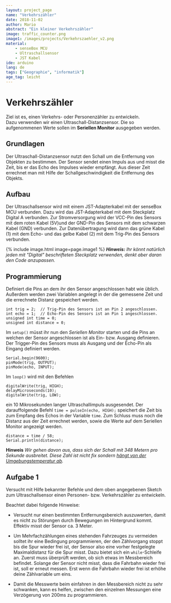 ```yaml
---
layout: project_page
name: "Verkehrszähler"
date: 2018-11-02
author: Mario
abstract: "Ein kleiner Verkehrszähler"
image: traffic_counter.png
image1: /images/projects/Verkehrszaehler_v2.png
material:
    - senseBox MCU
    - Ultraschallsensor
    - JST Kabel
ide: arduino    
lang: de
tags: ["Geographie", "informatik"]
age_tag: leicht
---
```

# Verkehrszähler

Ziel ist es, einen Verkehrs- oder Personenzähler zu entwickeln. <br>
Dazu verwenden wir einen Ultraschall-Distanzsensor.
Die so aufgenommenen Werte sollen im <b>Seriellen Monitor</b> ausgegeben werden.

## Grundlagen
Der Ultraschall-Distanzsensor nutzt den Schall um die Entfernung von Objekten zu bestimmen. Der Sensor sendet einen Impuls aus und misst die Zeit, bis er das Echo des Impulses wieder empfängt. Aus dieser Zeit errechnet man mit Hilfe der Schallgeschwindigkeit die Entfernung des Objekts.

## Aufbau
Der Ultraschallsensor wird mit einem JST-Adapterkabel mit der senseBox MCU verbunden. Dazu wird das JST-Adapterkabel mit dem Steckplatz Digital A verbunden.
Zur Stromversorgung wird der VCC-Pin des Sensors mit dem roten Kabel (5V)und der GND-Pin des Sensors mit
dem schwarzen Kabel (GND) verbunden. Zur Datenübertragung wird dann das grüne Kabel (1) mit dem Echo- und das gelbe Kabel (2) mit dem Trig-Pin des Sensors verbunden.

{% include image.html image=page.image1 %}
***Hinweis:*** *Ihr könnt natürlich jeden mit "Digital" beschrifteten Steckplatz verwenden, denkt aber daran den Code anzupassen.*

## Programmierung

Definiert die Pins an dem ihr den Sensor angeschlossen habt wie üblich.
Außerdem werden zwei Variablen angelegt in der die gemessene Zeit und die errechnete Distanz gespeichert werden.

```arduino
int trig = 2;  // Trig-Pin des Sensors ist an Pin 2 angeschlossen.
int echo = 1;  // Echo-Pin des Sensors ist an Pin 1 angeschlossen.
unsigned int time = 0;
unsigned int distance = 0;
```

Im `setup()` müsst ihr nun den *Seriellen Monitor* starten und die Pins an welchen der Sensor angeschlossen ist als Ein- bzw. Ausgang definieren. Der Trigger-Pin des Sensors muss als Ausgang und der Echo-Pin als Eingang definiert werden.

```arduino
Serial.begin(9600);
pinMode(trig, OUTPUT);
pinMode(echo, INPUT);

```

Im `loop()` wird mit den Befehlen
```arduino
digitalWrite(trig, HIGH);
delayMicroseconds(10);
digitalWrite(trig, LOW);
```
ein 10 Mikrosekunden langer Ultraschallimpuls ausgesendet.
Der darauffolgende Befehl `time = pulseIn(echo, HIGH);` speichert die Zeit bis zum Empfang des Echos in der Variable `time`.
Zum Schluss muss noch die Distanz aus der Zeit errechnet werden, sowie die Werte auf dem Seriellen Monitor angezeigt werden.

```arduino
distance = time / 58;
Serial.println(distance);
```
**Hinweis** *Wir gehen davon aus, dass sich der Schall mit 348 Metern pro Sekunde ausbreitet. Diese Zahl ist nicht fix sondern [hängt von der Umgebungstemperatur ab](https://de.wikipedia.org/wiki/Schallgeschwindigkeit#Temperaturabh.C3.A4ngigkeit_in_Luft).*

## Aufgabe 1

Versucht mit Hilfe bekannter Befehle und dem oben angegebenen Sketch zum Ultraschallsensor einen Personen- bzw. Verkehrszähler zu entwickeln.

Beachtet dabei folgende Hinweise:
- Versucht nur einen bestimmten Entfernungsbereich auszuwerten, damit es
nicht zu Störungen durch Bewegungen im Hintergrund kommt. Effektiv misst der Sensor ca. 3 Meter.

- Um Mehrfachzählungen eines stehenden Fahrzeuges zu vermeiden solltet ihr eine Bedingung programmieren, der den Zählvorgang stoppt bis die Spur wieder frei ist, der Sensor also eine vorher festgelegte Maximaldistanz für die Spur misst. Dazu bietet sich ein `while`-Schleife an. Zuerst muss überprüft werden, ob sich etwas im Messbereich befindet. Solange der Sensor nicht misst, dass die Fahrbahn wieder frei ist, soll er erneut messen. Erst wenn die Fahrbahn wieder frei ist erhöhe deine Zählvariable um eins.

- Damit die Messwerte beim einfahren in den Messbereich nicht zu sehr schwanken, kann es helfen, zwischen den einzelnen Messungen eine Verzögerung von 200ms zu programmieren.
    



